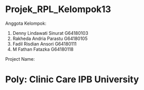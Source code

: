 # Projek_RPL_Kelompok13

Anggota Kelompok:
1. Denny Lindawati Sinurat G64180103
2. Rakheda Andria Parastu G64180105
3. Fadil Risdian Ansori G64180111
4. M Fathan Fatazka G64180118

Project Name:
# Poly: Clinic Care IPB University
